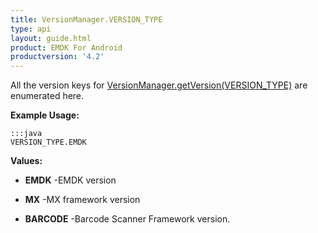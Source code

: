 ```yaml
---
title: VersionManager.VERSION_TYPE
type: api
layout: guide.html
product: EMDK For Android
productversion: '4.2'
---
```



All the version keys for [ VersionManager.getVersion(VERSION_TYPE)](../VersionManager#getversion) are enumerated here.
 
 

**Example Usage:**
	
	:::java	
	VERSION_TYPE.EMDK


**Values:**

* **EMDK** -EMDK version

* **MX** -MX framework version

* **BARCODE** -Barcode Scanner Framework version.

